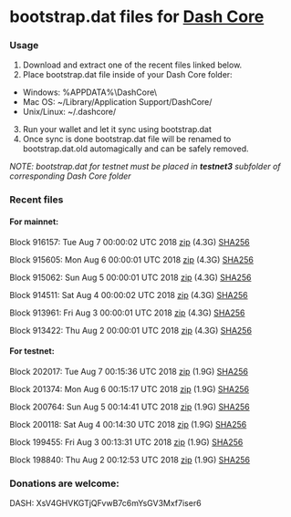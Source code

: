 # bootstrap.dat files for [Dash Core](https://www.dash.org)

### Usage

1. Download and extract one of the recent files linked below.
2. Place bootstrap.dat file inside of your Dash Core folder:
 - Windows: %APPDATA%\DashCore\
 - Mac OS: ~/Library/Application Support/DashCore/
 - Unix/Linux: ~/.dashcore/
3. Run your wallet and let it sync using bootstrap.dat
4. Once sync is done bootstrap.dat file will be renamed to bootstrap.dat.old automagically and can be safely removed.

_NOTE: bootstrap.dat for testnet must be placed in **testnet3** subfolder of corresponding Dash Core folder_

### Recent files

#### For mainnet:

Block 916157: Tue Aug  7 00:00:02 UTC 2018 [zip](https://dash-bootstrap.ams3.digitaloceanspaces.com/mainnet/2018-08-07/bootstrap.dat.zip) (4.3G) [SHA256](https://dash-bootstrap.ams3.digitaloceanspaces.com/mainnet/2018-08-07/sha256.txt)

Block 915605: Mon Aug  6 00:00:01 UTC 2018 [zip](https://dash-bootstrap.ams3.digitaloceanspaces.com/mainnet/2018-08-06/bootstrap.dat.zip) (4.3G) [SHA256](https://dash-bootstrap.ams3.digitaloceanspaces.com/mainnet/2018-08-06/sha256.txt)

Block 915062: Sun Aug  5 00:00:01 UTC 2018 [zip](https://dash-bootstrap.ams3.digitaloceanspaces.com/mainnet/2018-08-05/bootstrap.dat.zip) (4.3G) [SHA256](https://dash-bootstrap.ams3.digitaloceanspaces.com/mainnet/2018-08-05/sha256.txt)

Block 914511: Sat Aug  4 00:00:02 UTC 2018 [zip](https://dash-bootstrap.ams3.digitaloceanspaces.com/mainnet/2018-08-04/bootstrap.dat.zip) (4.3G) [SHA256](https://dash-bootstrap.ams3.digitaloceanspaces.com/mainnet/2018-08-04/sha256.txt)

Block 913961: Fri Aug  3 00:00:01 UTC 2018 [zip](https://dash-bootstrap.ams3.digitaloceanspaces.com/mainnet/2018-08-03/bootstrap.dat.zip) (4.3G) [SHA256](https://dash-bootstrap.ams3.digitaloceanspaces.com/mainnet/2018-08-03/sha256.txt)

Block 913422: Thu Aug  2 00:00:01 UTC 2018 [zip](https://dash-bootstrap.ams3.digitaloceanspaces.com/mainnet/2018-08-02/bootstrap.dat.zip) (4.3G) [SHA256](https://dash-bootstrap.ams3.digitaloceanspaces.com/mainnet/2018-08-02/sha256.txt)


#### For testnet:

Block 202017: Tue Aug  7 00:15:36 UTC 2018 [zip](https://dash-bootstrap.ams3.digitaloceanspaces.com/testnet/2018-08-07/bootstrap.dat.zip) (1.9G) [SHA256](https://dash-bootstrap.ams3.digitaloceanspaces.com/testnet/2018-08-07/sha256.txt)

Block 201374: Mon Aug  6 00:15:17 UTC 2018 [zip](https://dash-bootstrap.ams3.digitaloceanspaces.com/testnet/2018-08-06/bootstrap.dat.zip) (1.9G) [SHA256](https://dash-bootstrap.ams3.digitaloceanspaces.com/testnet/2018-08-06/sha256.txt)

Block 200764: Sun Aug  5 00:14:41 UTC 2018 [zip](https://dash-bootstrap.ams3.digitaloceanspaces.com/testnet/2018-08-05/bootstrap.dat.zip) (1.9G) [SHA256](https://dash-bootstrap.ams3.digitaloceanspaces.com/testnet/2018-08-05/sha256.txt)

Block 200118: Sat Aug  4 00:14:30 UTC 2018 [zip](https://dash-bootstrap.ams3.digitaloceanspaces.com/testnet/2018-08-04/bootstrap.dat.zip) (1.9G) [SHA256](https://dash-bootstrap.ams3.digitaloceanspaces.com/testnet/2018-08-04/sha256.txt)

Block 199455: Fri Aug  3 00:13:31 UTC 2018 [zip](https://dash-bootstrap.ams3.digitaloceanspaces.com/testnet/2018-08-03/bootstrap.dat.zip) (1.9G) [SHA256](https://dash-bootstrap.ams3.digitaloceanspaces.com/testnet/2018-08-03/sha256.txt)

Block 198840: Thu Aug  2 00:12:53 UTC 2018 [zip](https://dash-bootstrap.ams3.digitaloceanspaces.com/testnet/2018-08-02/bootstrap.dat.zip) (1.9G) [SHA256](https://dash-bootstrap.ams3.digitaloceanspaces.com/testnet/2018-08-02/sha256.txt)


### Donations are welcome:

DASH: XsV4GHVKGTjQFvwB7c6mYsGV3Mxf7iser6
